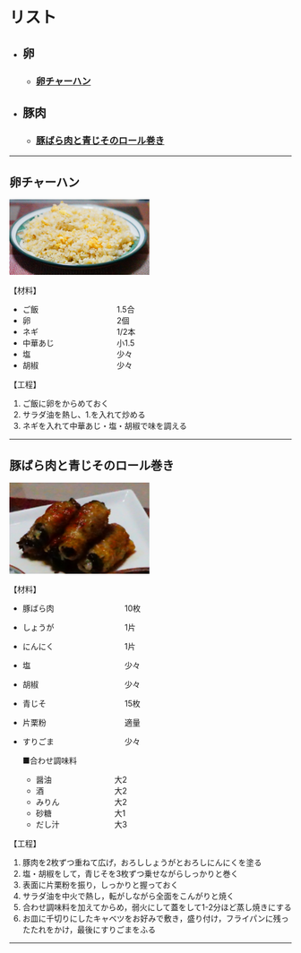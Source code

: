 # リスト

- ## 卵

    - ### [卵チャーハン](#卵チャーハン)

- ## 豚肉

    - ### [豚ばら肉と青じそのロール巻き](#豚ばら肉と青じそのロール巻き)

---

## 卵チャーハン
<!-- ![卵チャーハン](/img/eggFriedRice.png) -->
<img src="./img/eggFriedRice.png" width="250">

【材料】
- ご飯&emsp;&emsp;&emsp;&emsp;&emsp;&emsp;&emsp;&emsp;&emsp;&emsp;1.5合
- 卵&emsp;&emsp;&emsp;&emsp;&emsp;&emsp;&emsp;&emsp;&emsp;&emsp;&emsp;2個
- ネギ&emsp;&emsp;&emsp;&emsp;&emsp;&emsp;&emsp;&emsp;&emsp;&emsp;1/2本
- 中華あじ&emsp;&emsp;&emsp;&emsp;&emsp;&emsp;&emsp;&emsp;小1.5
- 塩&emsp;&emsp;&emsp;&emsp;&emsp;&emsp;&emsp;&emsp;&emsp;&emsp;&emsp;少々
- 胡椒&emsp;&emsp;&emsp;&emsp;&emsp;&emsp;&emsp;&emsp;&emsp;&emsp;少々


【工程】
1. ご飯に卵をからめておく
2. サラダ油を熱し、1.を入れて炒める
3. ネギを入れて中華あじ・塩・胡椒で味を調える

---

## 豚ばら肉と青じそのロール巻き
<img src="./img/porkMacrophyll.png" width="250">

【材料】
- 豚ばら肉&emsp;&emsp;&emsp;&emsp;&emsp;&emsp;&emsp;&emsp;&emsp;10枚
- しょうが&emsp;&emsp;&emsp;&emsp;&emsp;&emsp;&emsp;&emsp;&emsp;1片
- にんにく&emsp;&emsp;&emsp;&emsp;&emsp;&emsp;&emsp;&emsp;&emsp;1片
- 塩&emsp;&emsp;&emsp;&emsp;&emsp;&emsp;&emsp;&emsp;&emsp;&emsp;&emsp;&emsp;少々
- 胡椒&emsp;&emsp;&emsp;&emsp;&emsp;&emsp;&emsp;&emsp;&emsp;&emsp;&emsp;少々
- 青じそ&emsp;&emsp;&emsp;&emsp;&emsp;&emsp;&emsp;&emsp;&emsp;&emsp;15枚
- 片栗粉&emsp;&emsp;&emsp;&emsp;&emsp;&emsp;&emsp;&emsp;&emsp;&emsp;適量
- すりごま&emsp;&emsp;&emsp;&emsp;&emsp;&emsp;&emsp;&emsp;&emsp;少々

  ■合わせ調味料
    - 醤油&emsp;&emsp;&emsp;&emsp;&emsp;&emsp;&emsp;&emsp;大2
    - 酒&emsp;&emsp;&emsp;&emsp;&emsp;&emsp;&emsp;&emsp;&emsp;大2
    - みりん&emsp;&emsp;&emsp;&emsp;&emsp;&emsp;&emsp;大2
    - 砂糖&emsp;&emsp;&emsp;&emsp;&emsp;&emsp;&emsp;&emsp;大1
    - だし汁&emsp;&emsp;&emsp;&emsp;&emsp;&emsp;&emsp;大3

【工程】
1. 豚肉を2枚ずつ重ねて広げ，おろししょうがとおろしにんにくを塗る
2. 塩・胡椒をして，青じそを3枚ずつ乗せながらしっかりと巻く
3. 表面に片栗粉を振り，しっかりと握っておく
4. サラダ油を中火で熱し，転がしながら全面をこんがりと焼く
5. 合わせ調味料を加えてからめ，弱火にして蓋をして1-2分ほど蒸し焼きにする
6. お皿に千切りにしたキャベツをお好みで敷き，盛り付け，フライパンに残ったたれをかけ，最後にすりごまをふる

---
